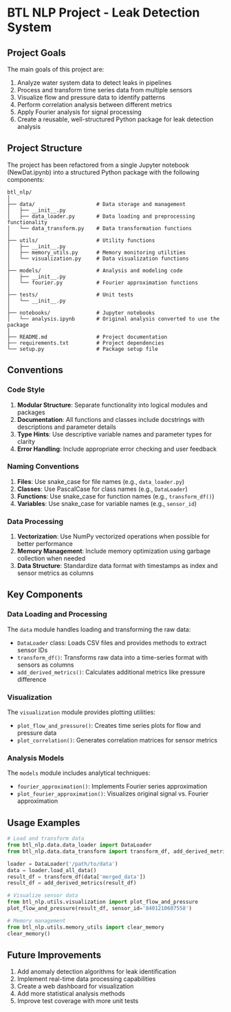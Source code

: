 # BTL NLP Project - Leak Detection System

## Project Goals

The main goals of this project are:

1. Analyze water system data to detect leaks in pipelines
2. Process and transform time series data from multiple sensors
3. Visualize flow and pressure data to identify patterns
4. Perform correlation analysis between different metrics
5. Apply Fourier analysis for signal processing
6. Create a reusable, well-structured Python package for leak detection analysis

## Project Structure

The project has been refactored from a single Jupyter notebook (NewDat.ipynb) into a structured Python package with the following components:

```
btl_nlp/
│
├── data/                    # Data storage and management
│   ├── __init__.py
│   ├── data_loader.py       # Data loading and preprocessing functionality
│   └── data_transform.py    # Data transformation functions
│
├── utils/                   # Utility functions
│   ├── __init__.py
│   ├── memory_utils.py      # Memory monitoring utilities
│   └── visualization.py     # Data visualization functions
│
├── models/                  # Analysis and modeling code
│   ├── __init__.py
│   └── fourier.py           # Fourier approximation functions
│
├── tests/                   # Unit tests
│   └── __init__.py
│
├── notebooks/               # Jupyter notebooks
│   └── analysis.ipynb       # Original analysis converted to use the package
│
├── README.md                # Project documentation
├── requirements.txt         # Project dependencies
└── setup.py                 # Package setup file
```

## Conventions

### Code Style

1. **Modular Structure**: Separate functionality into logical modules and packages
2. **Documentation**: All functions and classes include docstrings with descriptions and parameter details
3. **Type Hints**: Use descriptive variable names and parameter types for clarity
4. **Error Handling**: Include appropriate error checking and user feedback

### Naming Conventions

1. **Files**: Use snake_case for file names (e.g., `data_loader.py`)
2. **Classes**: Use PascalCase for class names (e.g., `DataLoader`)
3. **Functions**: Use snake_case for function names (e.g., `transform_df()`)
4. **Variables**: Use snake_case for variable names (e.g., `sensor_id`)

### Data Processing

1. **Vectorization**: Use NumPy vectorized operations when possible for better performance
2. **Memory Management**: Include memory optimization using garbage collection when needed
3. **Data Structure**: Standardize data format with timestamps as index and sensor metrics as columns

## Key Components

### Data Loading and Processing

The `data` module handles loading and transforming the raw data:

- `DataLoader` class: Loads CSV files and provides methods to extract sensor IDs
- `transform_df()`: Transforms raw data into a time-series format with sensors as columns
- `add_derived_metrics()`: Calculates additional metrics like pressure difference

### Visualization

The `visualization` module provides plotting utilities:

- `plot_flow_and_pressure()`: Creates time series plots for flow and pressure data
- `plot_correlation()`: Generates correlation matrices for sensor metrics

### Analysis Models

The `models` module includes analytical techniques:

- `fourier_approximation()`: Implements Fourier series approximation
- `plot_fourier_approximation()`: Visualizes original signal vs. Fourier approximation

## Usage Examples

```python
# Load and transform data
from btl_nlp.data.data_loader import DataLoader
from btl_nlp.data.data_transform import transform_df, add_derived_metrics

loader = DataLoader('/path/to/data')
data = loader.load_all_data()
result_df = transform_df(data['merged_data'])
result_df = add_derived_metrics(result_df)

# Visualize sensor data
from btl_nlp.utils.visualization import plot_flow_and_pressure
plot_flow_and_pressure(result_df, sensor_id='8401210607558')

# Memory management
from btl_nlp.utils.memory_utils import clear_memory
clear_memory()
```

## Future Improvements

1. Add anomaly detection algorithms for leak identification
2. Implement real-time data processing capabilities
3. Create a web dashboard for visualization
4. Add more statistical analysis methods
5. Improve test coverage with more unit tests
